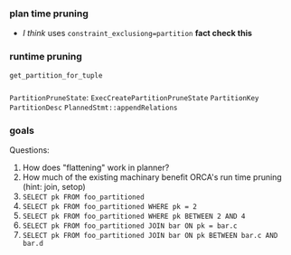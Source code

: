 ### plan time pruning

* *I think* uses `constraint_exclusiong=partition` **fact check this**

### runtime pruning

`get_partition_for_tuple`

#####

`PartitionPruneState`: `ExecCreatePartitionPruneState`
`PartitionKey`
`PartitionDesc`
`PlannedStmt::appendRelations`

### goals

Questions:

1. How does "flattening" work in planner?
1. How much of the existing machinary benefit ORCA's run time pruning (hint: join, setop)
1. `SELECT pk FROM foo_partitioned`
1. `SELECT pk FROM foo_partitioned WHERE pk = 2`
1. `SELECT pk FROM foo_partitioned WHERE pk BETWEEN 2 AND 4`
1. `SELECT pk FROM foo_partitioned JOIN bar ON pk = bar.c`
1. `SELECT pk FROM foo_partitioned JOIN bar ON pk BETWEEN bar.c AND bar.d`
